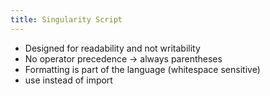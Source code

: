 ```yaml
---
title: Singularity Script
---
```


- Designed for readability and not writability
- No operator precedence -> always parentheses
- Formatting is part of the language (whitespace sensitive)
- use instead of import
